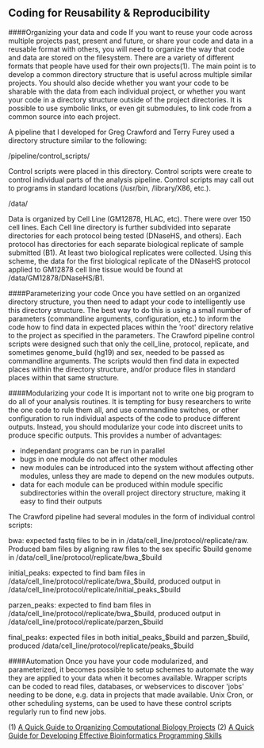 Coding for Reusability & Reproducibility
-

####Organizing your data and code
If you want to reuse your code across multiple projects past, present and future,
or share your code and data in a reusable format with others, you will need
to organize the way that code and data are stored on the filesystem.  There
are a variety of different formats that people have used for their own projects(1).
The main point is to develop a common directory structure that is useful across multiple
similar projects.  You should also decide whether you want your code to be sharable with
the data from each individual project, or whether you want your code in a directory structure
outside of the project directories.  It is possible to use symbolic links, or even git submodules,
to link code from a common source into each project.

A pipeline that I developed for Greg Crawford and Terry Furey used a directory structure similar to the following:

/pipeline/control_scripts/

Control scripts were placed in this directory.  Control scripts were create to control individual parts of the
analysis pipeline.  Control scripts may call out to programs in standard locations (/usr/bin, /library/X86, etc.).

/data/

Data is organized by Cell Line (GM12878, HLAC, etc).  There were over 150 cell lines.
Each Cell line directory is further subdivided into separate directories for each protocol being tested (DNaseHS, and others).
Each protocol has directories for each separate biological replicate of sample submitted (B1).  At least two biological replicates
were collected.  Using this scheme, the data for the first biological replicate of the DNaseHS protocol applied to GM12878 cell line
tissue would be found at /data/GM12878/DNaseHS/B1.

####Parameterizing your code
Once you have settled on an organized directory structure, you then need to
adapt your code to intelligently use this directory structure.  The best way to
do this is using a small number of parameters (commandline arguments, configuration, etc.)
to inform the code how to find data in expected places within the 'root' directory relative to the project
as specified in the parameters.  The Crawford pipeline control scripts were designed such that only the
cell_line, protocol, replicate, and sometimes genome_build (hg19) and sex, needed to be passed as commandline
arguments.  The scripts would then find data in expected places within the directory structure, and/or produce files in
standard places within that same structure.

####Modularizing your code
It is important not to write one big program to do all of your analysis routines.  It is tempting for busy researchers to
write the one code to rule them all, and use commandline switches, or other configuration to run individual aspects of the
code to produce different outputs.  Instead, you should modularize your code into discreet units to produce specific outputs.
This provides a number of advantages:

+ independant programs can be run in parallel
+ bugs in one module do not affect other modules
+ new modules can be introduced into the system without affecting other modules, unless they are made to depend on the new modules outputs.
+ data for each module can be produced within module specific subdirectories within the overall project directory structure, making it easy to find their outputs

The Crawford pipeline had several modules in the form of individual control scripts:

bwa: expected fastq files to be in in /data/cell_line/protocol/replicate/raw.  Produced bam files by aligning raw files to
the sex specific $build genome in /data/cell_line/protocol/replicate/bwa_$build

initial_peaks: expected to find bam files in /data/cell_line/protocol/replicate/bwa_$build, produced output
in /data/cell_line/protocol/replicate/initial_peaks_$build

parzen_peaks: expected to find bam files in /data/cell_line/protocol/replicate/bwa_$build, produced output
in /data/cell_line/protocol/replicate/parzen_$build

final_peaks: expected files in both initial_peaks_$build and parzen_$build, produced /data/cell_line/protocol/replicate/peaks_$build

####Automation
Once you have your code modularized, and parameterized, it becomes possible to setup schemes to automate the way they are applied to
your data when it becomes available.  Wrapper scripts can be coded to read files, databases, or webservices to discover 'jobs' needing to be done,
e.g. data in projects that made available.  Unix Cron, or other scheduling systems, can be used to have these control scripts regularly run to find new jobs.

(1) [A Quick Guide to Organizing Computational Biology Projects](http://www.ploscompbiol.org/article/info%3Adoi%2F10.1371%2Fjournal.pcbi.1000424)
(2) [A Quick Guide for Developing Effective Bioinformatics Programming Skills](http://www.ploscompbiol.org/article/info%3Adoi%2F10.1371%2Fjournal.pcbi.1000589)
